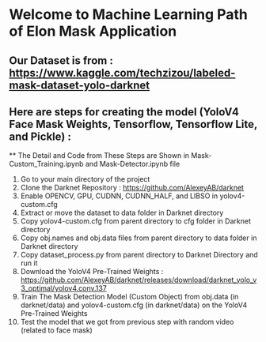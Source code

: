 # Welcome to Machine Learning Path of Elon Mask Application

## Our Dataset is from : https://www.kaggle.com/techzizou/labeled-mask-dataset-yolo-darknet

## Here are steps for creating the model (YoloV4 Face Mask Weights, Tensorflow, Tensorflow Lite, and Pickle) :

** The Detail and Code from These Steps are Shown in Mask-Custom_Training.ipynb and Mask-Detector.ipynb file

1. Go to your main directory of the project
2. Clone the Darknet Repository : https://github.com/AlexeyAB/darknet
3. Enable OPENCV, GPU, CUDNN, CUDNN_HALF, and LIBSO in yolov4-custom.cfg 
4. Extract or move the dataset to data folder in Darknet directory
5. Copy yolov4-custom.cfg from parent directory to cfg folder in Darknet directory
6. Copy obj.names and obj.data files from parent directory to data folder in Darknet directory
7. Copy dataset_process.py from parent directory to Darknet Directory and run it
8. Download the YoloV4 Pre-Trained Weights : https://github.com/AlexeyAB/darknet/releases/download/darknet_yolo_v3_optimal/yolov4.conv.137
9. Train The Mask Detection Model (Custom Object) from obj.data (in darknet/data) and yolov4-custom.cfg (in darknet/data) on the YoloV4 Pre-Trained Weights
10. Test the model that we got from previous step with random video (related to face mask)
